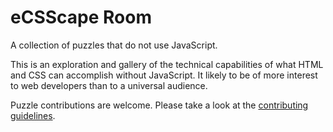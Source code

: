 
# eCSScape Room

A collection of puzzles that do not use JavaScript.

This is an exploration and gallery of the technical capabilities of what HTML and CSS can accomplish without JavaScript. It likely to be of more interest to web developers than to a universal audience.

Puzzle contributions are welcome. Please take a look at the [contributing guidelines](./CONTRIBUTING.md).
